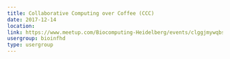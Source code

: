 ```yaml
---
title: Collaborative Computing over Coffee (CCC)
date: 2017-12-14
location: 
link: https://www.meetup.com/Biocomputing-Heidelberg/events/clggjmywqbsb/
usergroup: bioinfhd
type: usergroup
---
```

